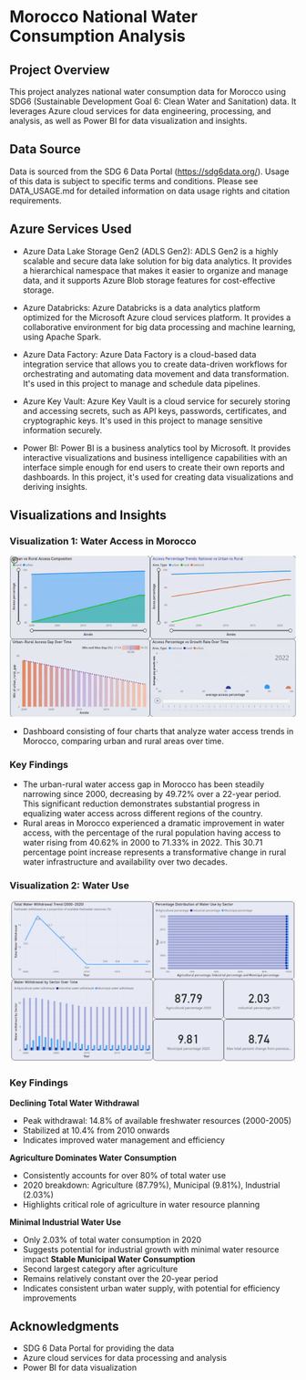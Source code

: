 # Morocco National Water Consumption Analysis

## Project Overview
This project analyzes national water consumption data for Morocco using SDG6 (Sustainable Development Goal 6: Clean Water and Sanitation) data. It leverages Azure cloud services for data engineering, processing, and analysis, as well as Power BI for data visualization and insights.

## Data Source
Data is sourced from the SDG 6 Data Portal (https://sdg6data.org/). Usage of this data is subject to specific terms and conditions. Please see DATA_USAGE.md for detailed information on data usage rights and citation requirements.

## Azure Services Used
- Azure Data Lake Storage Gen2 (ADLS Gen2): ADLS Gen2 is a highly scalable and secure data lake solution for big data analytics. It provides a hierarchical namespace that makes it easier to organize and manage data, and it supports Azure Blob storage features for cost-effective storage.

- Azure Databricks: Azure Databricks is a data analytics platform optimized for the Microsoft Azure cloud services platform. It provides a collaborative environment for big data processing and machine learning, using Apache Spark.

- Azure Data Factory: Azure Data Factory is a cloud-based data integration service that allows you to create data-driven workflows for orchestrating and automating data movement and data transformation. It's used in this project to manage and schedule data pipelines.

- Azure Key Vault: Azure Key Vault is a cloud service for securely storing and accessing secrets, such as API keys, passwords, certificates, and cryptographic keys. It's used in this project to manage sensitive information securely.

- Power BI: Power BI is a business analytics tool by Microsoft. It provides interactive visualizations and business intelligence capabilities with an interface simple enough for end users to create their own reports and dashboards. In this project, it's used for creating data visualizations and deriving insights.

## Visualizations and Insights

### Visualization 1: Water Access in Morocco
![Water Access](assets/water.gif)

- Dashboard consisting of four charts that analyze water access trends in Morocco, comparing urban and rural areas over time.
### Key Findings
- The urban-rural water access gap in Morocco has been steadily narrowing since 2000, decreasing by 49.72% over a 22-year period. This significant reduction demonstrates substantial progress in equalizing water access across different regions of the country.
- Rural areas in Morocco experienced a dramatic improvement in water access, with the percentage of the rural population having access to water rising from 40.62% in 2000 to 71.33% in 2022. This 30.71 percentage point increase represents a transformative change in rural water infrastructure and availability over two decades.



### Visualization 2: Water Use
![Water Use](assets/images/water_use.png)

### Key Findings
**Declining Total Water Withdrawal**
   - Peak withdrawal: 14.8% of available freshwater resources (2000-2005)
   - Stabilized at 10.4% from 2010 onwards
   - Indicates improved water management and efficiency

**Agriculture Dominates Water Consumption**
   - Consistently accounts for over 80% of total water use
   - 2020 breakdown: Agriculture (87.79%), Municipal (9.81%), Industrial (2.03%)
   - Highlights critical role of agriculture in water resource planning

**Minimal Industrial Water Use**
   - Only 2.03% of total water consumption in 2020
   - Suggests potential for industrial growth with minimal water resource impact
**Stable Municipal Water Consumption**
   - Second largest category after agriculture
   - Remains relatively constant over the 20-year period
   - Indicates consistent urban water supply, with potential for efficiency improvements

## Acknowledgments
- SDG 6 Data Portal for providing the data
- Azure cloud services for data processing and analysis
- Power BI for data visualization


